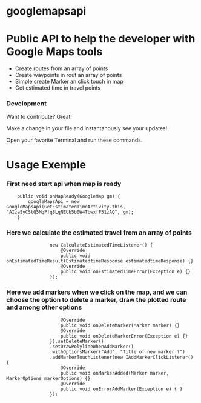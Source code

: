 # googlemapsapi

# Public API to help the developer with Google Maps tools

  - Create routes from an array of points
  - Create waypoints in rout an array of points
  - Simple create Marker an click touch in map
  - Get estimated time in travel points 

### Development

Want to contribute? Great!

Make a change in your file and instantanously see your updates!

Open your favorite Terminal and run these commands.

# Usage Exemple
### First need start api when map is ready

```@Override
    public void onMapReady(GoogleMap gm) {
        googleMapsApi = new GoogleMapsApi(GetEstimatedTimeActivity.this, "AIzaSyCStQ5MqPfq8LgNEUb5b0W4TbwxfF51zAQ", gm);
    } 
```
    
### Here we calculate the estimated travel from an array of points

```googleMapsApi.setTravelMode(TravelMode.WALKING).calculeteEstimatedTime(latLngs, requester,
                new CalculateEstimatedTimeListener() {
                    @Override
                    public void onEstimatedTimeResult(EstimatedtimeResponse estimatedtimeResponse) {}
                    @Override
                    public void onEstimatedTimeError(Exception e) {}
                });
 ```
                
### Here we add markers when we click on the map, and we can choose the option to delete a marker, draw the plotted route and among other options

``` googleMapsApi.setDeleteMarkerListener(new IDeleteMarkerListener() {
                    @Override
                    public void onDeleteMarker(Marker marker) {}
                    @Override
                    public void onDeleteMarkerError(Exception e) {}
                }).setDeleteMarker()
                .setDrawPolylineWhenAddMarker()
                .withOptionsMarker("Add", "Title of new marker ?")
                .addMarkerTouchListener(new IAddMarkerClickListener() {
                    @Override
                    public void onMarkerAdded(Marker marker, MarkerOptions markerOptions) {}
                    @Override
                    public void onErrorAddMarker(Exception e) { }
                });
 ```
 
